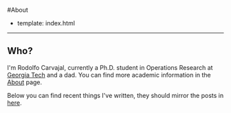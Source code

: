 #About

- template: index.html

---------

## Who?

I'm Rodolfo Carvajal, currently a Ph.D. student in Operations Research
at [Georgia Tech](http://www.isye.gatech.edu/) and a dad. You can find
more academic information in the [About](/~rcarvajal3/about.html) page.

Below you can find recent things I've written, they should mirror the
posts in [here](http://scriptogr.am/rocarvaj).
